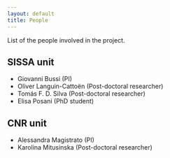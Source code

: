 ```yaml
---
layout: default
title: People
---
```


List of the people involved in the project.

## SISSA unit
- Giovanni Bussi (PI)
- Oliver Languin-Cattoën (Post-doctoral researcher)
- Tomás F. D. Silva (Post-doctoral researcher) 
- Elisa Posani (PhD student)

## CNR unit
- Alessandra Magistrato (PI)
- Karolina Mitusinska (Post-doctoral researcher)
